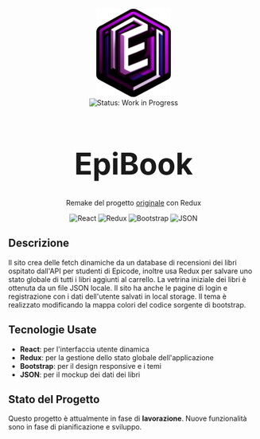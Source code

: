 <p align="center">
  <img src="./public/iconBig.png" alt="Immagine Header" width="150px" height="auto"/>
  <br>
  <img src="https://img.shields.io/badge/status-WORK%20IN%20PROGRESS-yellow" alt="Status: Work in Progress">
</p>

<h1 align="center" style="font-size: 60px; line-height: 60px; vertical-align: middle;">EpiBook</h1>

<p align="center">Remake del progetto <a href="https://github.com/Vikappa/D2W1U3">originale</a> con Redux</p>

<p align="center">
  <img src="https://img.icons8.com/color/48/000000/react-native.png" alt="React"/>
  <img src="https://img.icons8.com/color/48/000000/redux.png" alt="Redux"/>
  <img src="https://img.icons8.com/color/48/000000/bootstrap.png" alt="Bootstrap"/>
  <img src="https://img.icons8.com/color/48/000000/json--v1.png" alt="JSON"/>
</p>

## Descrizione

Il sito crea delle fetch dinamiche da un database di recensioni dei libri ospitato dall'API per studenti di Epicode, inoltre usa Redux per salvare uno stato globale di tutti i libri aggiunti al carrello. La vetrina iniziale dei libri è ottenuta da un file JSON locale. Il sito ha anche le pagine di login e registrazione con i dati dell'utente salvati in local storage. Il tema è realizzato modificando la mappa colori del codice sorgente di bootstrap.

## Tecnologie Usate

- **React**: per l'interfaccia utente dinamica
- **Redux**: per la gestione dello stato globale dell'applicazione
- **Bootstrap**: per il design responsive e i temi
- **JSON**: per il mockup dei dati dei libri

## Stato del Progetto

Questo progetto è attualmente in fase di **lavorazione**. Nuove funzionalità sono in fase di pianificazione e sviluppo.
